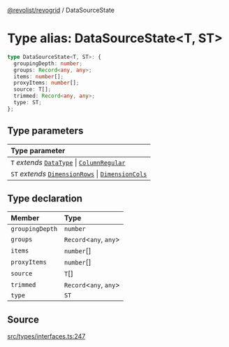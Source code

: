 [@revolist/revogrid](README.md) / DataSourceState

# Type alias: DataSourceState\<T, ST\>

```ts
type DataSourceState<T, ST>: {
  groupingDepth: number;
  groups: Record<any, any>;
  items: number[];
  proxyItems: number[];
  source: T[];
  trimmed: Record<any, any>;
  type: ST;
};
```

## Type parameters

| Type parameter |
| :------ |
| `T` *extends* [`DataType`](Type.DataType.md) \| [`ColumnRegular`](Interface.ColumnRegular.md) |
| `ST` *extends* [`DimensionRows`](Type.DimensionRows.md) \| [`DimensionCols`](Type.DimensionCols.md) |

## Type declaration

| Member | Type |
| :------ | :------ |
| `groupingDepth` | `number` |
| `groups` | `Record`\<`any`, `any`\> |
| `items` | `number`[] |
| `proxyItems` | `number`[] |
| `source` | `T`[] |
| `trimmed` | `Record`\<`any`, `any`\> |
| `type` | `ST` |

## Source

[src/types/interfaces.ts:247](https://github.com/revolist/revogrid/blob/ace6403c43f42f0eb026a7e73c0ae179d3a4c66f/src/types/interfaces.ts#L247)
